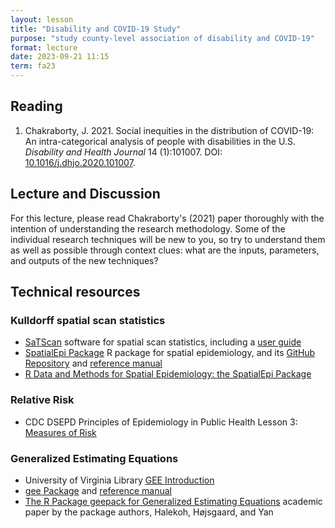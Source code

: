 ```yaml
---
layout: lesson
title: "Disability and COVID-19 Study"
purpose: "study county-level association of disability and COVID-19"
format: lecture
date: 2023-09-21 11:15
term: fa23
---
```


## Reading

1. Chakraborty, J. 2021. Social inequities in the distribution of COVID-19: An intra-categorical analysis of people with disabilities in the U.S. *Disability and Health Journal* 14 (1):101007. DOI: [10.1016/j.dhjo.2020.101007](https://doi.org/10.1016/j.dhjo.2020.101007).

## Lecture and Discussion

For this lecture, please read Chakraborty's (2021) paper thoroughly with the intention of understanding the research methodology. Some of the individual research techniques will be new to you, so try to understand them as well as possible through context clues: what are the inputs, parameters, and outputs of the new techniques?

## Technical resources

### Kulldorff spatial scan statistics

- [SaTScan](https://www.satscan.org) software for spatial scan statistics, including a [user guide](https://www.satscan.org/cgi-bin/satscan/register.pl/SaTScan_Users_Guide.pdf)
- [SpatialEpi Package](https://cran.r-project.org/package=SpatialEpi) R package for spatial epidemiology, and its [GitHub Repository](https://github.com/rudeboybert/SpatialEpi) and [reference manual](https://cran.r-project.org/web/packages/SpatialEpi/SpatialEpi.pdf)
- [R Data and Methods for Spatial Epidemiology: the SpatialEpi Package](https://faculty.washington.edu/jonno/SISMIDmaterial/SpatialEpiVignette.pdf)

### Relative Risk

- CDC DSEPD Principles of Epidemiology in Public Health Lesson 3: [Measures of Risk](https://www.cdc.gov/csels/dsepd/ss1978/lesson3/section5.html)

### Generalized Estimating Equations

- University of Virginia Library [GEE Introduction](https://data.library.virginia.edu/getting-started-with-generalized-estimating-equations/)
- [gee Package](https://cran.r-project.org/web/packages/gee/index.html) and [reference manual](https://cran.r-project.org/web/packages/geepack/vignettes/geepack-manual.pdf)
- [The R Package geepack for Generalized Estimating Equations](file:///C:/Users/josephh/AppData/Local/Temp/v15i02.pdf) academic paper by the package authors, Halekoh, Højsgaard, and Yan
